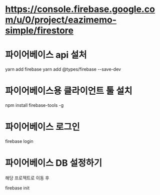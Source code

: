 # https://console.firebase.google.com/u/0/project/eazimemo-simple/firestore

# 파이어베이스 api 설처

yarn add firebase 
yarn add @types/firebase --save-dev

# 파이어베이스용 클라이언트 툴 설치

npm install firebase-tools -g

# 파이어베이스 로그인

firebase login

# 파이어베이스 DB 설정하기

해당 프로젝트로 이동 후

firebase init